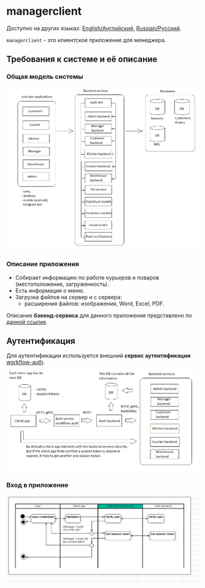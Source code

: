 # managerclient

Доступно на других языках: [English/Английский](managerclient.md), [Russian/Русский](managerclient.ru.md). 

`managerclient` - это клиентское приложение для менеджера.

## Требования к системе и её описание 

### Общая модель системы

![system_overall](../img/system_overall.png)

### Описание приложения

- Собирает информацию по работе курьеров и поваров (местоположение, загруженность).
- Есть информация о меню.
- Загрузка файлов на сервер и с сервера: 
    - расширения файлов: изображения, Word, Excel, PDF.

Описание **бэкенд-сервиса** для данного приложения представлено по [данной ссылке](../backend/managerbackend.ru.md).

## Аутентификация 

Для аутентификации используется внешний **сервис аутентификации** [workflow-auth](https://github.com/alexeysp11/workflow-auth).

![authentication](../img/authentication.png)

### Вход в приложение

![flowchart-signin](https://github.com/alexeysp11/workflow-auth/raw/main/docs/img/flowchart-signin.png)

